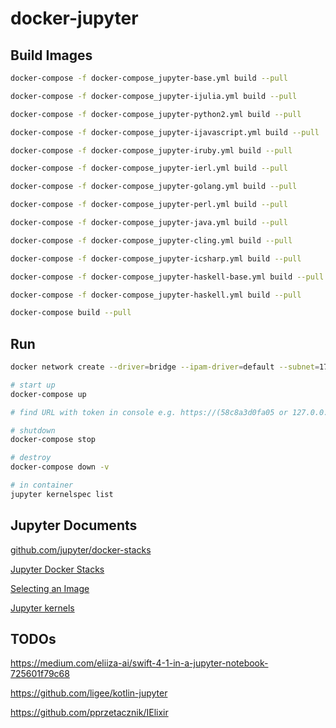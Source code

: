 # docker-jupyter

## Build Images

```bash
docker-compose -f docker-compose_jupyter-base.yml build --pull

docker-compose -f docker-compose_jupyter-ijulia.yml build --pull

docker-compose -f docker-compose_jupyter-python2.yml build --pull

docker-compose -f docker-compose_jupyter-ijavascript.yml build --pull

docker-compose -f docker-compose_jupyter-iruby.yml build --pull

docker-compose -f docker-compose_jupyter-ierl.yml build --pull

docker-compose -f docker-compose_jupyter-golang.yml build --pull

docker-compose -f docker-compose_jupyter-perl.yml build --pull

docker-compose -f docker-compose_jupyter-java.yml build --pull

docker-compose -f docker-compose_jupyter-cling.yml build --pull

docker-compose -f docker-compose_jupyter-icsharp.yml build --pull

docker-compose -f docker-compose_jupyter-haskell-base.yml build --pull

docker-compose -f docker-compose_jupyter-haskell.yml build --pull

docker-compose build --pull
```


## Run

```bash
docker network create --driver=bridge --ipam-driver=default --subnet=172.16.238.0/24 local-network

# start up
docker-compose up

# find URL with token in console e.g. https://(58c8a3d0fa05 or 127.0.0.1):8888/?token=eb8a19a4dc33cd4ac5dfc3aaf98fad7a5312a669422a5a96

# shutdown
docker-compose stop

# destroy
docker-compose down -v
```


```bash
# in container
jupyter kernelspec list
```


## Jupyter Documents

[github.com/jupyter/docker-stacks](https://github.com/jupyter/docker-stacks)

[Jupyter Docker Stacks](https://jupyter-docker-stacks.readthedocs.io/en/latest/)

[Selecting an Image](https://jupyter-docker-stacks.readthedocs.io/en/latest/using/selecting.html)

[Jupyter kernels](https://github.com/jupyter/jupyter/wiki/Jupyter-kernels)


## TODOs

https://medium.com/eliiza-ai/swift-4-1-in-a-jupyter-notebook-725601f79c68  

https://github.com/ligee/kotlin-jupyter  

https://github.com/pprzetacznik/IElixir   
